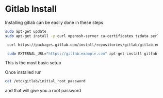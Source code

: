 # Gitlab Install

Installing gitlab can be easily done in these steps

```bash
sudo apt-get update
sudo apt-get install -y curl openssh-server ca-certificates tzdata perl
```

```bash
 curl https://packages.gitlab.com/install/repositories/gitlab/gitlab-ee/script.deb.sh | sudo bash
```

```bash
 sudo EXTERNAL_URL="https://gitlab.example.com" apt-get install gitlab-ee
 ```

This is the most basic setup

Once installed run

```bash
cat /etc/gitlab/initial_root_password
```

and that will give you a root password
